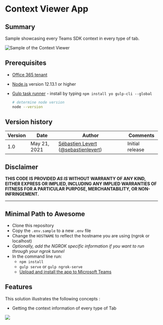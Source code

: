 # Context Viewer App

## Summary

Sample showcasing every Teams SDK context in every type of tab.

![Sample of the Context Viewer](./assets/ContextViewer.gif)

## Prerequisites

* [Office 365 tenant](https://dev.office.com/sharepoint/docs/spfx/set-up-your-development-environment)
* [Node.js](https://nodejs.org) version 12.13.1 or higher
* [Gulp task runner](https://gulpjs.com/) - install by typing `npm install yo gulp-cli --global`


    ```bash
    # determine node version
    node --version
    ```

## Version history

Version|Date|Author|Comments
-------|----|----|--------
1.0|May 21, 2021| [Sébastien Levert](https://www.linkedin.com/in/sebastienlevert) ([@sebastienlevert](https://twitter.com/sebastienlevert)) |Initial release

## Disclaimer

**THIS CODE IS PROVIDED *AS IS* WITHOUT WARRANTY OF ANY KIND, EITHER EXPRESS OR IMPLIED, INCLUDING ANY IMPLIED WARRANTIES OF FITNESS FOR A PARTICULAR PURPOSE, MERCHANTABILITY, OR NON-INFRINGEMENT.**

---

## Minimal Path to Awesome

* Clone this repository
* Copy the `.env.sample` to a new `.env` file
* Change the `HOSTNAME` to reflect the hostname you are using (ngrok or localhost)
* _Optionally, add the NGROK specific information if you want to run through your ngrok tunnel_
* In the command line run:
  * `npm install`
  * `gulp serve` or `gulp ngrok-serve`
  * [Upload and install the app to Microsoft Teams](https://docs.microsoft.com/en-us/microsoftteams/platform/concepts/deploy-and-publish/apps-upload#upload-your-package-into-a-team-or-conversation-using-the-store)

## Features

This solution illustrates the following concepts :

* Getting the context information of every type of Tab

<img src="https://m365-visitor-stats.azurewebsites.net/teams-dev-samples/samples/tab-context-viewer" />

